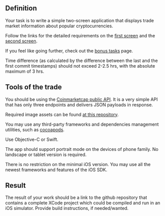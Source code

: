 ## Definition
Your task is to write a simple two-screen application that displays trade market information about popular cryptocurrencies.

Follow the links for the detailed requirements on the [first screen](https://github.com/ppbdrinker/CryptoCurrenciesCodingChallenge/wiki/Overview-screen) and the [second screen](https://github.com/ppbdrinker/CryptoCurrenciesCodingChallenge/wiki/Details-screen).

If you feel like going further, check out the [bonus tasks](https://github.com/ppbdrinker/CryptoCurrenciesCodingChallenge/wiki/Bonus-tasks) page.

Time difference (as calculated by the difference between the last and the first commit timestamps) should not exceed 2-2.5 hrs, with the absolute maximum of 3 hrs.

## Tools of the trade 
You should be using the [Coinmarketcap public API](https://coinmarketcap.com/api/). It is a very simple API that has only three endpoints and delivers JSON payloads in response.

Required image assets can be found [at this repository](https://github.com/cjdowner/cryptocurrency-icons).

You may use any third-party frameworks and dependencies management utilities, such as [cocoapods](https://cocoapods.org).

Use Objective-C or Swift.

The app should support portrait mode on the devices of phone family. No landscape or tablet version is required.

There is no restriction on the minimal iOS version. You may use all the newest frameworks and features of the iOS SDK.

## Result

The result of your work should be a link to the github repository that contains a complete XCode project which could be compiled and run in an iOS simulator. Provide build instructions, if needed/wanted.

